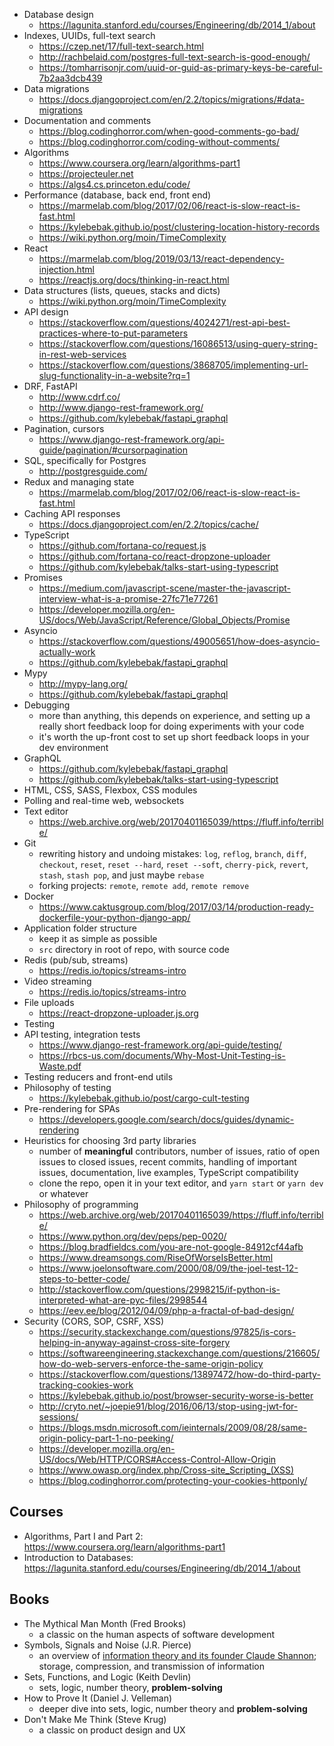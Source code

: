 - Database design
  - <https://lagunita.stanford.edu/courses/Engineering/db/2014_1/about>
- Indexes, UUIDs, full-text search
  - <https://czep.net/17/full-text-search.html>
  - <http://rachbelaid.com/postgres-full-text-search-is-good-enough/>
  - <https://tomharrisonjr.com/uuid-or-guid-as-primary-keys-be-careful-7b2aa3dcb439>
- Data migrations
  - <https://docs.djangoproject.com/en/2.2/topics/migrations/#data-migrations>
- Documentation and comments
  - <https://blog.codinghorror.com/when-good-comments-go-bad/>
  - <https://blog.codinghorror.com/coding-without-comments/>
- Algorithms
  - <https://www.coursera.org/learn/algorithms-part1>
  - <https://projecteuler.net>
  - <https://algs4.cs.princeton.edu/code/>
- Performance (database, back end, front end)
  - <https://marmelab.com/blog/2017/02/06/react-is-slow-react-is-fast.html>
  - <https://kylebebak.github.io/post/clustering-location-history-records>
  - <https://wiki.python.org/moin/TimeComplexity>
- React
  - <https://marmelab.com/blog/2019/03/13/react-dependency-injection.html>
  - <https://reactjs.org/docs/thinking-in-react.html>
- Data structures (lists, queues, stacks and dicts)
  - <https://wiki.python.org/moin/TimeComplexity>
- API design
  - <https://stackoverflow.com/questions/4024271/rest-api-best-practices-where-to-put-parameters>
  - <https://stackoverflow.com/questions/16086513/using-query-string-in-rest-web-services>
  - <https://stackoverflow.com/questions/3868705/implementing-url-slug-functionality-in-a-website?rq=1>
- DRF, FastAPI
  - <http://www.cdrf.co/>
  - <http://www.django-rest-framework.org/>
  - <https://github.com/kylebebak/fastapi_graphql>
- Pagination, cursors
  - <https://www.django-rest-framework.org/api-guide/pagination/#cursorpagination>
- SQL, specifically for Postgres
  - <http://postgresguide.com/>
- Redux and managing state
  - <https://marmelab.com/blog/2017/02/06/react-is-slow-react-is-fast.html>
- Caching API responses
  - <https://docs.djangoproject.com/en/2.2/topics/cache/>
- TypeScript
  - <https://github.com/fortana-co/request.js>
  - <https://github.com/fortana-co/react-dropzone-uploader>
  - <https://github.com/kylebebak/talks-start-using-typescript>
- Promises
  - <https://medium.com/javascript-scene/master-the-javascript-interview-what-is-a-promise-27fc71e77261>
  - <https://developer.mozilla.org/en-US/docs/Web/JavaScript/Reference/Global_Objects/Promise>
- Asyncio
  - <https://stackoverflow.com/questions/49005651/how-does-asyncio-actually-work>
  - <https://github.com/kylebebak/fastapi_graphql>
- Mypy
  - <http://mypy-lang.org/>
  - <https://github.com/kylebebak/fastapi_graphql>
- Debugging
  - more than anything, this depends on experience, and setting up a really short feedback loop for doing experiments with your code
  - it's worth the up-front cost to set up short feedback loops in your dev environment
- GraphQL
  - <https://github.com/kylebebak/fastapi_graphql>
  - <https://github.com/kylebebak/talks-start-using-typescript>
- HTML, CSS, SASS, Flexbox, CSS modules
- Polling and real-time web, websockets
- Text editor
  - <https://web.archive.org/web/20170401165039/https://fluff.info/terrible/>
- Git
  - rewriting history and undoing mistakes: `log`, `reflog`, `branch`, `diff`, `checkout`, `reset`, `reset --hard`, `reset --soft`, `cherry-pick`, `revert`, `stash`, `stash pop`, and just maybe `rebase`
  - forking projects: `remote`, `remote add`, `remote remove`
- Docker
  - <https://www.caktusgroup.com/blog/2017/03/14/production-ready-dockerfile-your-python-django-app/>
- Application folder structure
  - keep it as simple as possible
  - `src` directory in root of repo, with source code
- Redis (pub/sub, streams)
  - <https://redis.io/topics/streams-intro>
- Video streaming
  - <https://redis.io/topics/streams-intro>
- File uploads
  - <https://react-dropzone-uploader.js.org>
- Testing
- API testing, integration tests
  - <https://www.django-rest-framework.org/api-guide/testing/>
  - <https://rbcs-us.com/documents/Why-Most-Unit-Testing-is-Waste.pdf>
- Testing reducers and front-end utils
- Philosophy of testing
  - <https://kylebebak.github.io/post/cargo-cult-testing>
- Pre-rendering for SPAs
  - <https://developers.google.com/search/docs/guides/dynamic-rendering>
- Heuristics for choosing 3rd party libraries
  - number of **meaningful** contributors, number of issues, ratio of open issues to closed issues, recent commits, handling of important issues, documentation, live examples, TypeScript compatibility
  - clone the repo, open it in your text editor, and `yarn start` or `yarn dev` or whatever
- Philosophy of programming
  - <https://web.archive.org/web/20170401165039/https://fluff.info/terrible/>
  - <https://www.python.org/dev/peps/pep-0020/>
  - <https://blog.bradfieldcs.com/you-are-not-google-84912cf44afb>
  - <https://www.dreamsongs.com/RiseOfWorseIsBetter.html>
  - <https://www.joelonsoftware.com/2000/08/09/the-joel-test-12-steps-to-better-code/>
  - <http://stackoverflow.com/questions/2998215/if-python-is-interpreted-what-are-pyc-files/2998544>
  - <https://eev.ee/blog/2012/04/09/php-a-fractal-of-bad-design/>
- Security (CORS, SOP, CSRF, XSS)
  + <https://security.stackexchange.com/questions/97825/is-cors-helping-in-anyway-against-cross-site-forgery>
  + <https://softwareengineering.stackexchange.com/questions/216605/how-do-web-servers-enforce-the-same-origin-policy>
  + <https://stackoverflow.com/questions/13897472/how-do-third-party-tracking-cookies-work>
  + <https://kylebebak.github.io/post/browser-security-worse-is-better>
  + <http://cryto.net/~joepie91/blog/2016/06/13/stop-using-jwt-for-sessions/>
  + <https://blogs.msdn.microsoft.com/ieinternals/2009/08/28/same-origin-policy-part-1-no-peeking/>
  + <https://developer.mozilla.org/en-US/docs/Web/HTTP/CORS#Access-Control-Allow-Origin>
  + <https://www.owasp.org/index.php/Cross-site_Scripting_(XSS)>
  + <https://blog.codinghorror.com/protecting-your-cookies-httponly/>

## Courses

- Algorithms, Part I and Part 2: <https://www.coursera.org/learn/algorithms-part1>
- Introduction to Databases: <https://lagunita.stanford.edu/courses/Engineering/db/2014_1/about>

## Books

- The Mythical Man Month (Fred Brooks)
  + a classic on the human aspects of software development
- Symbols, Signals and Noise (J.R. Pierce)
  + an overview of [information theory and its founder Claude Shannon](https://en.wikipedia.org/wiki/Claude_Shannon); storage, compression, and transmission of information
- Sets, Functions, and Logic (Keith Devlin)
  + sets, logic, number theory, __problem-solving__
- How to Prove It (Daniel J. Velleman)
  + deeper dive into sets, logic, number theory and __problem-solving__
- Don't Make Me Think (Steve Krug)
  + a classic on product design and UX
